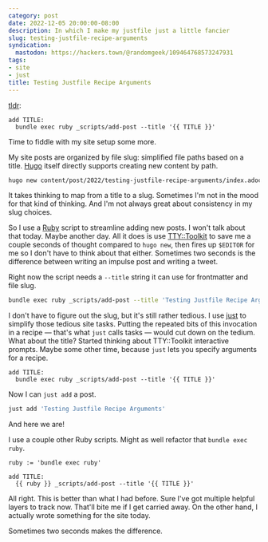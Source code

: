 ```yaml
---
category: post
date: 2022-12-05 20:00:00-08:00
description: In which I make my justfile just a little fancier
slug: testing-justfile-recipe-arguments
syndication:
  mastodon: https://hackers.town/@randomgeek/109464768573247931
tags:
- site
- just
title: Testing Justfile Recipe Arguments
---
```


[tldr](../../../card/tldr.md):

````justfile
add TITLE:
  bundle exec ruby _scripts/add-post --title '{{ TITLE }}'
````

Time to fiddle with my site setup some more.

My site posts are organized by file slug: simplified file paths based on a title. [Hugo](https://gohugo.io) itself directly supports creating new content by path.

````sh
hugo new content/post/2022/testing-justfile-recipe-arguments/index.adoc.txt
````

It takes thinking to map from a title to a slug. Sometimes I'm not in the mood for that kind of thinking. And I'm not always great about consistency in my slug choices.

So I use a [Ruby](https://ruby-lang.org) script to streamline adding new posts. I won't talk about that today. Maybe another day. All it does is use [TTY::Toolkit](https://ttytoolkit.org) to save me a couple seconds of thought compared to `hugo new`, then fires up `$EDITOR` for me so I don't have to think about that either. Sometimes two seconds is the difference between writing an impulse post and writing a tweet.

Right now the script needs a `--title` string it can use for frontmatter and file slug.

````sh
bundle exec ruby _scripts/add-post --title 'Testing Justfile Recipe Arguments'
````

I don't have to figure out the slug, but it's still rather tedious. I use [just](https://just.systems) to simplify those tedious site tasks. Putting the repeated bits of this invocation in a recipe — that's what `just` calls tasks — would cut down on the tedium. What about the title? Started thinking about TTY::Toolkit interactive prompts. Maybe some other time, because `just` lets you specify arguments for a recipe.

````justfile
add TITLE:
  bundle exec ruby _scripts/add-post --title '{{ TITLE }}'
````

Now I can `just add` a post.

````sh
just add 'Testing Justfile Recipe Arguments'
````

And here we are!

I use a couple other Ruby scripts. Might as well refactor that `bundle exec ruby`.

````justfile
ruby := 'bundle exec ruby'

add TITLE:
  {{ ruby }} _scripts/add-post --title '{{ TITLE }}'
````

All right. This is better than what I had before. Sure I've got multiple helpful layers to track now. That'll bite me if I get carried away. On the other hand, I actually wrote something for the site today.

Sometimes two seconds makes the difference.
